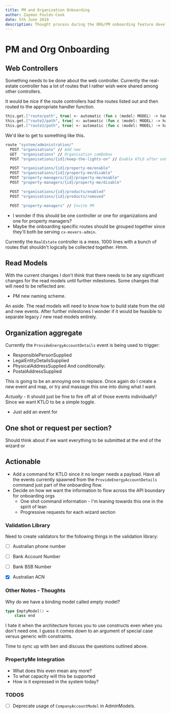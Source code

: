 ```yaml
---
title: PM and Organization Onboarding
author: Zaymon Foulds-Cook
date: 5th June 2019
description: Thought process during the ORG/PM onboarding feature development.
---
```


# PM and Org Onboarding

## Web Controllers
Something needs to be done about the web controller. Currently the real-estate controller has a lot of routes that I rather wish were shared among other controllers.

It would be nice if the route controllers had the routes listed out and then routed to the appropriate handler function.
```fsharp
this.get.["route/path", true] <- automatic (fun c (model: MODEL) -> handlerFunc c model)
this.get.["route2/path", true] <- automatic (fun c (model: MODEL) -> handlerFunc2 c model)
this.get.["route3/path", true] <- automatic (fun c (model: MODEL) -> handlerFunc3 c model)
```

We'd like to get to something like this.
```fsharp
route "system/administration/"
  POST "organisations" // Add new
  GET  "organisations" // Organisation combobox
  POST "organisations/{id}/keep-the-lights-on" // Enable KTLO after onboarding

  POST "organisations/{id}/property-me/enable"
  POST "organisations/{id}/property-me/disable"
  POST "property-managers/{id}/property-me/enable"
  POST "property-managers/{id}/property-me/disable"

  POST "organisations/{id}/products/enabled"
  POST "organisations/{id}/products/removed"

  POST "property-managers" // Invite PM
```

- I wonder if this should be one controller or one for organizations and one for property managers?
- Maybe the onboarding specific routes should be grouped together since they'll both be serving `cx-movers-admin`.

Currently the `RealEstate` controller is a mess. 1000 lines with a bunch of routes that shouldn't logically be collected together. Hmm.

## Read Models
With the current changes I don't think that there needs to be any significant changes for the read models until further milestones. Some changes that will need to be reflected are:
- PM new naming scheme.

An aside. The read models will need to know how to build state from the old and new events. After further milestones I wonder if it would be feasible to separate legacy / new read models entirely.

## Organization aggregate
Currently the `ProvideEnergyAccountDetails` event is being used to trigger:
- ResponsiblePersonSupplied
- LegalEntityDetailsSupplied
- PhysicalAddressSupplied
And conditionally:
- PostalAddressSupplied

This is going to be an annoying one to replace. Once again do I create a new event and map, or try and massage this one into doing what I want.

*Actually* - It should just be fine to fire off all of those events individually? Since we want KTLO to be a simple toggle.
- Just add an event for

## One shot or request per section?
Should think about if we want everything to be submitted at the end of the wizard or


## Actionable
- Add a command for KTLO since it no longer needs a payload. Have all the events currently spawned from the `ProvideEnergyAccountDetails` command just part of the onboarding flow.
- Decide on how we want the information to flow across the API boundary for onboarding orgs
    - One shot command information - I'm leaning towards this one in the spirit of lean
    - Progressive requests for each wizard section


### Validation Library
Need to create validators for the following things in the validation library:
- [ ] Australian phone number
- [ ] Bank Account Number
- [ ] Bank BSB Number
- [X] Australian ACN


### Other Notes - Thoughts
Why do we have a binding model called empty model?
```fsharp
type EmptyModel() =
    class end
```
I hate it when the architecture forces you to use constructs even when you don't need one. I guess it comes down to an argument of special case versus generic with constraints.

Time to sync up with ben and discuss the questions outlined above.

### PropertyMe Integration
- What does this even mean any more?
- To what capacity will this be supported
- How is it expressed in the system today?


### TODOS
- [ ] Deprecate usage of `CompanyAccountModel` in AdminModels.